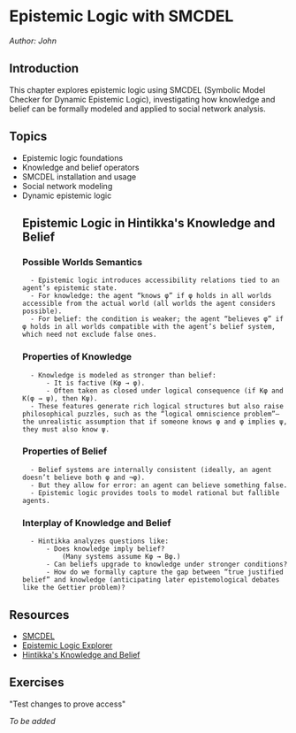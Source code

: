 # Epistemic Logic with SMCDEL

*Author: John*

## Introduction

This chapter explores epistemic logic using SMCDEL (Symbolic Model Checker for Dynamic Epistemic Logic), investigating how knowledge and belief can be formally modeled and applied to social network analysis.

## Topics

- Epistemic logic foundations
- Knowledge and belief operators
- SMCDEL installation and usage
- Social network modeling
- Dynamic epistemic logic
	## Epistemic Logic in Hintikka's Knowledge and Belief
	### Possible Worlds Semantics
        - Epistemic logic introduces accessibility relations tied to an agent’s epistemic state.
        - For knowledge: the agent “knows φ” if φ holds in all worlds accessible from the actual world (all worlds the agent considers possible).
        - For belief: the condition is weaker; the agent “believes φ” if φ holds in all worlds compatible with the agent’s belief system, which need not exclude false ones.
    ### Properties of Knowledge
        - Knowledge is modeled as stronger than belief:
            - It is factive (Kφ → φ).
            - Often taken as closed under logical consequence (if Kφ and K(φ → ψ), then Kψ).
        - These features generate rich logical structures but also raise philosophical puzzles, such as the “logical omniscience problem”—the unrealistic assumption that if someone knows φ and φ implies ψ, they must also know ψ.
    ### Properties of Belief
        - Belief systems are internally consistent (ideally, an agent doesn’t believe both φ and ¬φ).
        - But they allow for error: an agent can believe something false.
        - Epistemic logic provides tools to model rational but fallible agents.
    ### Interplay of Knowledge and Belief
        - Hintikka analyzes questions like:
            - Does knowledge imply belief? 
                (Many systems assume Kφ → Bφ.)
            - Can beliefs upgrade to knowledge under stronger conditions?
            - How do we formally capture the gap between “true justified belief” and knowledge (anticipating later epistemological debates like the Gettier problem)?

## Resources

- [SMCDEL](https://w4eg.de/malvin/illc/smcdelweb/index.html)
- [Epistemic Logic Explorer](https://vezwork.github.io/modallogic/?model=;AS?formula=_)
- [Hintikka's Knowledge and Belief](https://archive.org/details/knowledgebeliefi00hint_0)

## Exercises

"Test changes to prove access"

*To be added*
